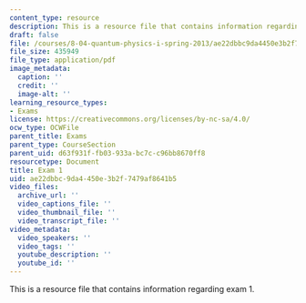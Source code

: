 ```yaml
---
content_type: resource
description: This is a resource file that contains information regarding exam 1.
draft: false
file: /courses/8-04-quantum-physics-i-spring-2013/ae22dbbc9da4450e3b2f7479af8641b5_MIT8_04S13_exam1.pdf
file_size: 435949
file_type: application/pdf
image_metadata:
  caption: ''
  credit: ''
  image-alt: ''
learning_resource_types:
- Exams
license: https://creativecommons.org/licenses/by-nc-sa/4.0/
ocw_type: OCWFile
parent_title: Exams
parent_type: CourseSection
parent_uid: d63f931f-fb03-933a-bc7c-c96bb8670ff8
resourcetype: Document
title: Exam 1
uid: ae22dbbc-9da4-450e-3b2f-7479af8641b5
video_files:
  archive_url: ''
  video_captions_file: ''
  video_thumbnail_file: ''
  video_transcript_file: ''
video_metadata:
  video_speakers: ''
  video_tags: ''
  youtube_description: ''
  youtube_id: ''
---
```

This is a resource file that contains information regarding exam 1.
